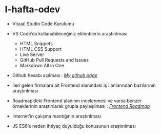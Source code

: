 # I-hafta-odev

- Visual Studio Code Kurulumu
  
-	VS Code’da kullanabileceğiniz eklentilerin araştırılması
    - HTML Snippets
    - HTML CSS Support
    - Live Server
    - GitHub Pull Requests and Issues
    - Markdown All in One
    
-	Github hesabı açılması : *[My github page](https://github.com/YaganDogruel)*

-	İleri gelen firmalara ait Frontend alanındaki iş ilanlarından bazılarının araştırılması

-	Roadmap’deki Frontend alanının incelenmesi ve varsa benzer örneklerinin araştırılarak grupla paylaşılması : *[Frontend Roadmap](https://www.w3schools.com/whatis/img_frontend.jpg)*

-	İnternet’in çalışma mantığının araştırılması

-	JS ES6’e neden ihtiyaç duyulduğu konusunun araştırılması
